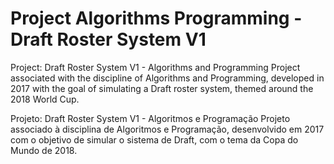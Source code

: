# Project Algorithms Programming - Draft Roster System V1

Project: Draft Roster System V1 - Algorithms and Programming
Project associated with the discipline of Algorithms and Programming, developed in 2017 with the goal of simulating a Draft roster system, themed around the 2018 World Cup.

Projeto: Draft Roster System V1 - Algoritmos e Programação
Projeto associado à disciplina de Algoritmos e Programação, desenvolvido em 2017 com o objetivo de simular o sistema de Draft, com o tema da Copa do Mundo de 2018.
